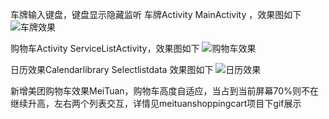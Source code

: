 车牌输入键盘，键盘显示隐藏监听
车牌Activity   MainActivity ，效果图如下
![车牌效果](https://images.gitee.com/uploads/images/2020/0729/111118_8e098a69_1183776.gif "文件.gif")

购物车Activity  ServiceListActivity，效果图如下
![购物车效果](https://images.gitee.com/uploads/images/2020/0804/180052_f51f7058_1183776.gif "文件 (1).gif")

日历效果Calendarlibrary Selectlistdata 效果图如下
![日历效果](https://images.gitee.com/uploads/images/2020/1012/143102_caec1142_1183776.gif "riligif.gif")

新增美团购物车效果MeiTuan，购物车高度自适应，当占到当前屏幕70%则不在继续升高，左右两个列表交互，详情见meituanshoppingcart项目下gif展示
